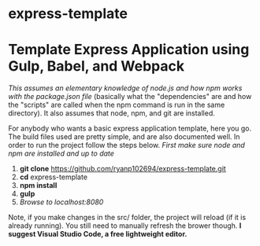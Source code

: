 # express-template
# Template Express Application using Gulp, Babel, and Webpack

*This assumes an elementary knowledge of node.js and how npm works with the package.json file* (basically what the "dependencies" are and how the "scripts" are called when the npm command is run in the same directory). It also assumes that node, npm, and git are installed.

For anybody who wants a basic express application template, here you go. The build files used are pretty simple, and are also documented well. In order to run the project follow the steps below. *First make sure node and npm are installed and up to date*

1.  **git clone** https://github.com/ryanp102694/express-template.git
1.  **cd** express-template
1.  **npm install**
1.  **gulp**
1.  *Browse to localhost:8080*

Note, if you make changes in the src/ folder, the project will reload (if it is already running). You still need to manually refresh the brower though. **I suggest Visual Studio Code, a free lightweight editor.**


